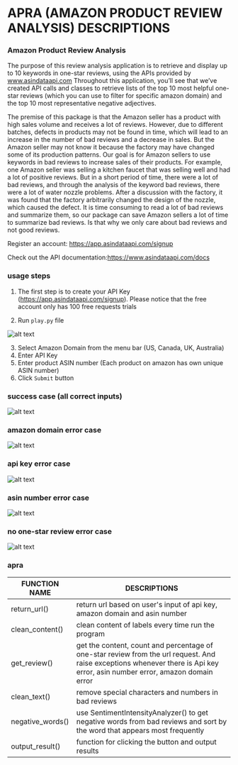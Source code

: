 # APRA (AMAZON PRODUCT REVIEW ANALYSIS) DESCRIPTIONS 
### Amazon Product Review Analysis
The purpose of this review analysis application is to retrieve and display up to 10 keywords in one-star reviews, using the APIs provided by www.asindataapi.com Throughout this application, you’ll see that we’ve created API calls and classes to retrieve lists of the top 10 most helpful one-star reviews (which you can use to filter for specific amazon domain) and the top 10 most representative negative adjectives. 

The premise of this package is that the Amazon seller has a product with high sales volume and receives a lot of reviews. However, due to different batches, defects in products may not be found in time, which will lead to an increase in the number of bad reviews and a decrease in sales. But the Amazon seller may not know it because the factory may have changed some of its production patterns. Our goal is for Amazon sellers to use keywords in bad reviews to increase sales of their products. For example, one Amazon seller was selling a kitchen faucet that was selling well and had a lot of positive reviews. But in a short period of time, there were a lot of bad reviews, and through the analysis of the keyword bad reviews, there were a lot of water nozzle problems. After a discussion with the factory, it was found that the factory arbitrarily changed the design of the nozzle, which caused the defect. It is time consuming to read a lot of bad reviews and summarize them, so our package can save Amazon sellers a lot of time to summarize bad reviews. Is that why we only care about bad reviews and not good reviews.


Register an account: https://app.asindataapi.com/signup

Check out the API documentation:https://www.asindataapi.com/docs

### usage steps
1. The first step is to create your API Key (https://app.asindataapi.com/signup). 
Please notice that the free account only has 100 free requests trials
  
2. Run ```play.py``` file

![alt text](https://github.com/chen-yuhong/data534project/blob/yuhong/screenshots/step1.png)

3. Select Amazon Domain from the menu bar (US, Canada, UK, Australia)
4. Enter API Key
5. Enter product ASIN number (Each product on amazon has own unique ASIN number)
6. Click ```Submit``` button

### success case (all correct inputs)
![alt text](https://github.com/chen-yuhong/data534project/blob/yuhong/screenshots/success.png)

### amazon domain error case 
![alt text](https://github.com/chen-yuhong/data534project/blob/yuhong/screenshots/domain%20error.png)

### api key error case 
![alt text](https://github.com/chen-yuhong/data534project/blob/yuhong/screenshots/api_key_error.png)

### asin number error case
![alt text](https://github.com/chen-yuhong/data534project/blob/yuhong/screenshots/asin_error.png)

### no one-star review error case
![alt text](https://github.com/chen-yuhong/data534project/blob/yuhong/screenshots/no_bad_review_error.png)

### apra
| FUNCTION NAME | DESCRIPTIONS |
| ------ | ------ |
|return_url()| return url based on user's input of api key, amazon domain and asin number|
|clean_content()| clean content of labels every time run the program|
|get_review()|get the content, count and percentage of one-star review from the url request. And raise exceptions whenever there is Api key error, asin number error, amazon domain error|
|clean_text()|remove special characters and numbers in bad reviews|
|negative_words()|use SentimentIntensityAnalyzer() to get negative words from bad reviews and sort by the word that appears most frequently|
|output_result()|function for clicking the button and output results|


